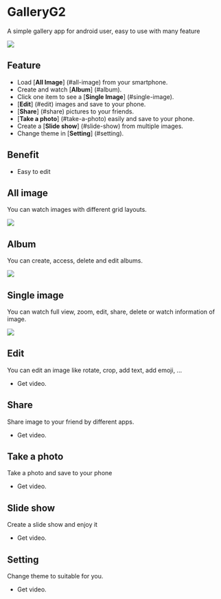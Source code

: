 # GalleryG2
A simple gallery app for android user, easy to use with many feature

![](https://i.imgur.com/a7iKcYH.png)
</br>

## Feature

- Load [**All Image**] (#all-image) from your smartphone.
- Create and watch [**Album**] (#album).
- Click one item to see a [**Single Image**] (#single-image).
- [**Edit**] (#edit) images and save to your phone.
- [**Share**] (#share) pictures to your friends.
- [**Take a photo**] (#take-a-photo) easily and save to your phone.
- Create a [**Slide show**] (#slide-show) from multiple images.
- Change theme in [**Setting**] (#setting).

## Benefit
- Easy to edit

## All image

You can watch images with different grid layouts.

![](https://i.imgur.com/PjGjliK.png)

## Album

You can create, access, delete and edit albums.

![](https://i.imgur.com/k5tOfXY.png)

## Single image

You can watch full view, zoom, edit, share, delete or watch information of image.

![](https://i.imgur.com/LCj1l1u.png)

## Edit

You can edit an image like rotate, crop, add text, add emoji, ...

- Get video.

## Share

Share image to your friend by different apps.

- Get video.

## Take a photo

Take a photo and save to your phone

- Get video.

## Slide show

Create a slide show and enjoy it

- Get video.

## Setting

Change theme to suitable for you.

- Get video.